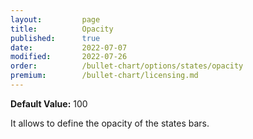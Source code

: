 ```yaml
---
layout:         page
title:          Opacity
published:      true
date:           2022-07-07
modified:   	2022-07-26
order:          /bullet-chart/options/states/opacity
premium:        /bullet-chart/licensing.md
---
```


**Default Value:** 100

It allows to define the opacity of the states bars.